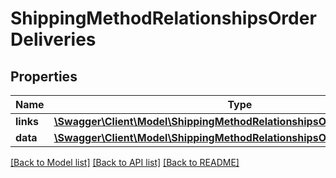 # ShippingMethodRelationshipsOrderDeliveries

## Properties
Name | Type | Description | Notes
------------ | ------------- | ------------- | -------------
**links** | [**\Swagger\Client\Model\ShippingMethodRelationshipsOrderDeliveriesLinks**](ShippingMethodRelationshipsOrderDeliveriesLinks.md) |  | [optional] 
**data** | [**\Swagger\Client\Model\ShippingMethodRelationshipsOrderDeliveriesData[]**](ShippingMethodRelationshipsOrderDeliveriesData.md) |  | [optional] 

[[Back to Model list]](../../README.md#documentation-for-models) [[Back to API list]](../../README.md#documentation-for-api-endpoints) [[Back to README]](../../README.md)

